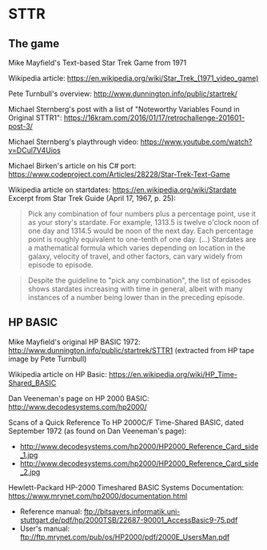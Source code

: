 # STTR

## The game

Mike  Mayfield's Text-based Star Trek Game from 1971

Wikipedia article: https://en.wikipedia.org/wiki/Star_Trek_(1971_video_game)

Pete Turnbull's overview: http://www.dunnington.info/public/startrek/

Michael Sternberg's post with a list of "Noteworthy Variables Found in Original STTR1": https://16kram.com/2016/01/17/retrochallenge-201601-post-3/

Michael Sternberg's playthrough video: https://www.youtube.com/watch?v=DCul7V4Uios

Michael Birken's article on his C# port: https://www.codeproject.com/Articles/28228/Star-Trek-Text-Game

Wikipedia article on startdates: https://en.wikipedia.org/wiki/Stardate  
Excerpt from Star Trek Guide (April 17, 1967, p. 25):
>Pick any combination of four numbers plus a percentage point, use it as your story's stardate. For example, 1313.5 is twelve o'clock noon of one day and 1314.5 would be noon of the next day. Each percentage point is roughly equivalent to one-tenth of one day. (...) Stardates are a mathematical formula which varies depending on location in the galaxy, velocity of travel, and other factors, can vary widely from episode to episode.

>Despite the guideline to "pick any combination", the list of episodes shows stardates increasing with time in general, albeit with many instances of a number being lower than in the preceding episode.

## HP BASIC

Mike Mayfield's original HP BASIC 1972: http://www.dunnington.info/public/startrek/STTR1
(extracted from HP tape image by Pete Turnbull)

Wikipedia article on HP Basic: https://en.wikipedia.org/wiki/HP_Time-Shared_BASIC

Dan Veeneman's page on HP 2000 BASIC: http://www.decodesystems.com/hp2000/

Scans of a Quick Reference To HP 2000C/F Time-Shared BASIC, dated September 1972 (as found on Dan Veeneman's page): 
* http://www.decodesystems.com/hp2000/HP2000_Reference_Card_side_1.jpg
* http://www.decodesystems.com/hp2000/HP2000_Reference_Card_side_2.jpg

Hewlett-Packard HP-2000 Timeshared BASIC Systems Documentation: https://www.mrynet.com/hp2000/documentation.html  
- Reference manual: ftp://bitsavers.informatik.uni-stuttgart.de/pdf/hp/2000TSB/22687-90001_AccessBasic9-75.pdf
- User's manual: ftp://ftp.mrynet.com/pub/os/HP2000/pdf/2000E_UsersMan.pdf

